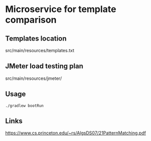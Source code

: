 # Microservice for template comparison

## Templates location

src/main/resources/templates.txt

## JMeter load testing plan

src/main/resources/jmeter/

## Usage

```code
./gradlew bootRun
```
## Links
https://www.cs.princeton.edu/~rs/AlgsDS07/21PatternMatching.pdf
